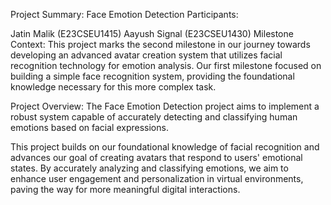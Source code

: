 Project Summary: Face Emotion Detection
Participants:

Jatin Malik (E23CSEU1415)
Aayush Signal (E23CSEU1430)
Milestone Context:
This project marks the second milestone in our journey towards developing an advanced avatar creation system that utilizes facial recognition technology for emotion analysis. Our first milestone focused on building a simple face recognition system, providing the foundational knowledge necessary for this more complex task.

Project Overview:
The Face Emotion Detection project aims to implement a robust system capable of accurately detecting and classifying human emotions based on facial expressions.

This project builds on our foundational knowledge of facial recognition and advances our goal of creating avatars that respond to users' emotional states. By accurately analyzing and classifying emotions, we aim to enhance user engagement and personalization in virtual environments, paving the way for more meaningful digital interactions.






